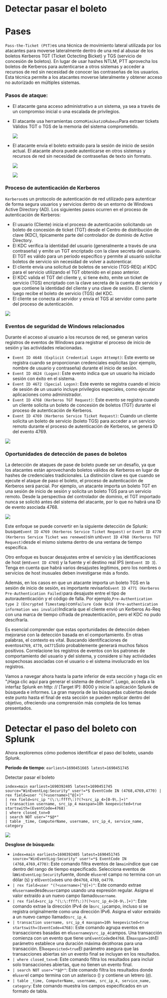 # Detectar pasar el boleto

# **Pases**

`Pass-the-Ticket (PtT)`es una técnica de movimiento lateral utilizada por los atacantes para moverse lateralmente dentro de una red al abusar de los boletos Kerberos TGT (Ticket Octecting Bicket) y TGS (servicio de concesión de boletos). En lugar de usar hashes NTLM, PTT aprovecha los boletos de Kerberos para autenticarse a otros sistemas y acceder a recursos de red sin necesidad de conocer las contraseñas de los usuarios. Esta técnica permite a los atacantes moverse lateralmente y obtener acceso no autorizado en múltiples sistemas.

### **Pasos de ataque:**

- El atacante gana acceso administrativo a un sistema, ya sea a través de un compromiso inicial o una escalada de privilegios.
- El atacante usa herramientas como`Mimikatz`o`Rubeus`Para extraer tickets Válidos TGT o TGS de la memoria del sistema comprometido.
    
    ![](https://academy.hackthebox.com/storage/modules/233/image9.png)
    
- El atacante envía el boleto extraído para la sesión de inicio de sesión actual. El atacante ahora puede autenticarse en otros sistemas y recursos de red sin necesidad de contraseñas de texto sin formato.
    
    ![](https://academy.hackthebox.com/storage/modules/233/image41.png)
    
    ![](https://academy.hackthebox.com/storage/modules/233/image10.png)
    

### **Proceso de autenticación de Kerberos**

`Kerberos`es un protocolo de autenticación de red utilizado para autenticar de forma segura usuarios y servicios dentro de un entorno de Windows Active Directory (AD). Los siguientes pasos ocurren en el proceso de autenticación de Kerberos:

- El usuario (Cliente) inicia el proceso de autenticación solicitando un boleto de concesión de ticket (TGT) desde el Centro de distribución de clave (KDC), típicamente parte del controlador de dominio de Active Directory.
- El KDC verifica la identidad del usuario (generalmente a través de una contraseña) y emite un TGT encriptado con la clave secreta del usuario. El TGT es válido para un período específico y permite al usuario solicitar boletos de servicio sin necesidad de volver a autorenticar.
- El cliente envía una solicitud de boletos de servicio (TGS-REQ) al KDC para el servicio utilizando el TGT obtenido en el paso anterior.
- El KDC valida el TGT del cliente y, si tiene éxito, emite un ticket de servicio (TGS) encriptado con la clave secreta de la cuenta de servicio y que contiene la identidad del cliente y una clave de sesión. El cliente luego recibe el boleto de servicio (TGS) del KDC.
- El cliente se conecta al servidor y envía el TGS al servidor como parte del proceso de autenticación.

![](https://academy.hackthebox.com/storage/modules/233/image25.png)

### **Eventos de seguridad de Windows relacionados**

Durante el acceso al usuario a los recursos de red, se generan varios registros de eventos de Windows para registrar el proceso de inicio de sesión y las actividades relacionadas.

- `Event ID 4648 (Explicit Credential Logon Attempt)`: Este evento se registra cuando se proporcionan credenciales explícitas (por ejemplo, nombre de usuario y contraseña) durante el inicio de sesión.
- `Event ID 4624 (Logon)`: Este evento indica que un usuario ha iniciado sesión con éxito en el sistema.
- `Event ID 4672 (Special Logon)`: Este evento se registra cuando el inicio de sesión de un usuario incluye privilegios especiales, como ejecutar aplicaciones como administrador.
- `Event ID 4768 (Kerberos TGT Request)`: Este evento se registra cuando un cliente solicita un boleto de concesión de boletos (TGT) durante el proceso de autenticación de Kerberos.
- `Event ID 4769 (Kerberos Service Ticket Request)`: Cuando un cliente solicita un boleto de servicio (boleto TGS) para acceder a un servicio remoto durante el proceso de autenticación de Kerberos, se genera ID del evento 4769.

![](https://academy.hackthebox.com/storage/modules/233/image14.png)

### **Oportunidades de detección de pases de boletos**

La detección de ataques de pase de boleto puede ser un desafío, ya que los atacantes están aprovechando boletos válidos de Kerberos en lugar de hashes de credenciales tradicionales. La distinción clave es que cuando se ejecute el ataque de paso el boleto, el proceso de autenticación de Kerberos será parcial. Por ejemplo, un atacante importa un boleto TGT en una sesión de inicio de sesión y solicita un boleto TGS para un servicio remoto. Desde la perspectiva del controlador de dominio, el TGT importado nunca se solicitó antes del sistema del atacante, por lo que no habrá una ID de evento asociada 4768.

![](https://academy.hackthebox.com/storage/modules/233/image61.png)

Este enfoque se puede convertir en la siguiente detección de Splunk: busque`Event ID 4769 (Kerberos Service Ticket Request)` `or` `Event ID 4770 (Kerberos Service Ticket was renewed)`sin un`Event ID 4768 (Kerberos TGT Request)`desde el mismo sistema dentro de una ventana de tiempo específica.

Otro enfoque es buscar desajustes entre el servicio y las identificaciones de host (en`Event ID 4769`) y la fuente y el destino real IPS (en`Event ID 3`). Tenga en cuenta que habrá varios desajustes legítimos, pero los nombres o servicios de host inusuales deben investigarse más a fondo.

Además, en los casos en que un atacante importa un boleto TGS en la sesión de inicio de sesión, es importante revisarlo`Event ID 4771 (Kerberos Pre-Authentication Failed)`para desajuste entre el tipo de autorautenticación y el código de falla. Por ejemplo,`Pre-Authentication type 2 (Encrypted Timestamp)`con`Failure Code 0x18 (Pre-authentication information was invalid)`Indicaría que el cliente envió un Kerberos As-Req con una marca de tiempo cifrada de preautenticación, pero el KDC no pudo descifrarla.

Es esencial comprender que estas oportunidades de detección deben mejorarse con la detección basada en el comportamiento. En otras palabras, el contexto es vital. Buscando identificaciones de eventos`4769`, `4770`, o`4771`Solo probablemente generará muchos falsos positivos. Correlacione los registros de eventos con los patrones de comportamiento del usuario y del sistema, y considere si hay actividades sospechosas asociadas con el usuario o el sistema involucrado en los registros.

Vamos a navegar ahora hasta la parte inferior de esta sección y haga clic en "¡Haga clic aquí para generar el sistema de destino!". Luego, acceda a la interfaz Splunk en http: // [Target IP]: 8000 y inicie la aplicación Splunk de búsqueda e informes. La gran mayoría de las búsquedas cubiertas desde este punto hasta el final de esta sección se pueden replicar dentro del objetivo, ofreciendo una comprensión más completa de los temas presentados.

# **Detectar el paso del boleto con Splunk**

Ahora exploremos cómo podemos identificar el paso del boleto, usando Splunk.

**Periodo de tiempo**: `earliest=1690451665 latest=1690451745`

Detectar pasar el boleto

```
index=main earliest=1690392405 latest=1690451745 source="WinEventLog:Security" user!=*$ EventCode IN (4768,4769,4770) | rex field=user "(?<username>[^@]+)"
| rex field=src_ip "(\:\:ffff\:)?(?<src_ip_4>[0-9\.]+)"
| transaction username, src_ip_4 maxspan=10h keepevicted=true startswith=(EventCode=4768)
| where closed_txn=0
| search NOT user="*$@*"
| table _time, ComputerName, username, src_ip_4, service_name, category

```

![](https://academy.hackthebox.com/storage/modules/233/15_.png)

**Desglose de búsqueda**:

- `index=main earliest=1690392405 latest=1690451745 source="WinEventLog:Security" user!=*$ EventCode IN (4768,4769,4770)`: Este comando filtra eventos de la`main`índice que cae dentro del rango de tiempo especificado. Selecciona eventos de la`WinEventLog:Security`fuente, donde el`user`el campo no termina con un dólar (`$`) y el`EventCode`es uno de`4768`, `4769`, o`4770`.
- `| rex field=user "(?<username>[^@]+)"`: Este comando extrae el`username`desde`user`campo usando una expresión regular. Asigna el valor extraído a un nuevo campo llamado`username`.
- `| rex field=src_ip "(\:\:ffff\:)?(?<src_ip_4>[0-9\.]+)"`: Este comando extrae la dirección IPv4 de la`src_ip`campo, incluso si se registra originalmente como una dirección IPv6. Asigna el valor extraído a un nuevo campo llamado`src_ip_4`.
- `| transaction username, src_ip_4 maxspan=10h keepevicted=true startswith=(EventCode=4768)`: Este comando agrupa eventos en transacciones basadas en el`username`y`src_ip_4`campos. Una transacción comienza con un evento que tiene un`EventCode`de`4768`. El`maxspan=10h`El parámetro establece una duración máxima de`10`horas para una transacción. El`keepevicted=true`El parámetro asegura que las transacciones abiertas sin un evento final se incluyan en los resultados.
- `| where closed_txn=0`: Este comando filtra los resultados para incluir solo transacciones abiertas, que no tienen un evento final.
- `| search NOT user="*$@*"`: Este comando filtra los resultados donde el`user`el campo termina con un asterisco () y contiene un letrero (`@`).
- `| table _time, ComputerName, username, src_ip_4, service_name, category`: Este comando muestra los campos especificados en un formato de tabla.